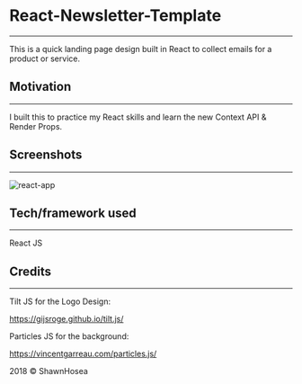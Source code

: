 # React-Newsletter-Template

---

This is a quick landing page design built in React to collect emails for a product or service.

## Motivation

---

I built this to practice my React skills and learn the new Context API & Render Props.

## Screenshots

---

![react-app](https://user-images.githubusercontent.com/36789673/41511991-ec78f7d8-724f-11e8-8a9c-8ec56e7f0d75.png)

## Tech/framework used

---

React JS

## Credits

---

Tilt JS for the Logo Design:

https://gijsroge.github.io/tilt.js/

Particles JS for the background:

https://vincentgarreau.com/particles.js/

2018 © ShawnHosea
